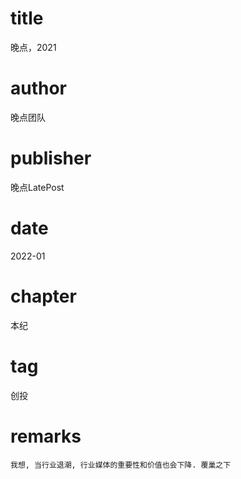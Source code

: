 # title
晚点，2021

# author
晚点团队

# publisher
晚点LatePost

# date
2022-01

# chapter
本纪

# tag
创投

# remarks
`我想, 当行业退潮, 行业媒体的重要性和价值也会下降. 覆巢之下`

